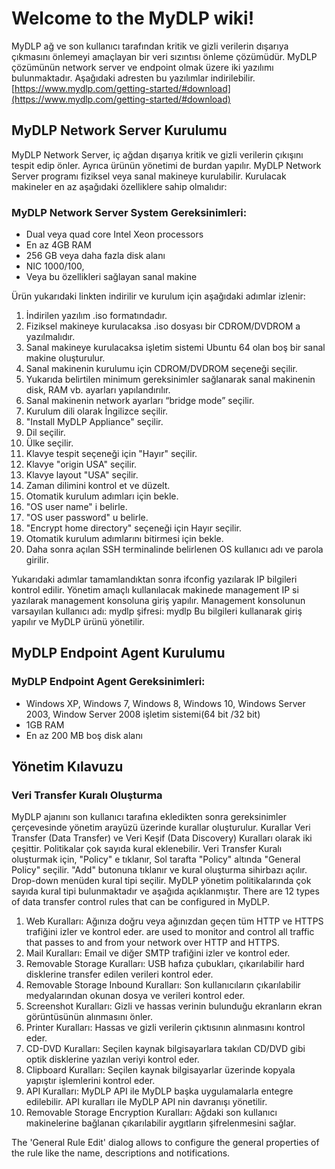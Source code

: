 # Welcome to the MyDLP wiki!
MyDLP ağ ve son kullanıcı tarafından kritik ve gizli verilerin dışarıya çıkmasını önlemeyi amaçlayan bir veri sızıntısı önleme çözümüdür. 
MyDLP çözümünün network server ve endpoint olmak üzere iki yazılımı bulunmaktadır. Aşağıdaki adresten bu yazılımlar indirilebilir.[https://www.mydlp.com/getting-started/#download](https://www.mydlp.com/getting-started/#download)
## MyDLP Network Server Kurulumu
MyDLP Network Server, iç ağdan dışarıya kritik ve gizli verilerin çıkışını tespit edip önler. Ayrıca ürünün yönetimi de burdan yapılır. 
MyDLP Network Server programı fiziksel veya sanal makineye kurulabilir. Kurulacak makineler en az aşağıdaki özelliklere sahip olmalıdır:
### MyDLP Network Server System Gereksinimleri:
* Dual veya quad core Intel Xeon processors 
* En az 4GB RAM
* 256 GB veya daha fazla disk alanı
* NIC 1000/100,
* Veya bu özellikleri sağlayan sanal makine 

Ürün yukarıdaki linkten indirilir ve kurulum için aşağıdaki adımlar izlenir: 

1.	İndirilen yazılım .iso formatındadır. 
2.	Fiziksel makineye kurulacaksa .iso dosyası bir CDROM/DVDROM a yazılmalıdır.
3.	Sanal makineye kurulacaksa işletim sistemi Ubuntu 64 olan boş bir sanal makine oluşturulur. 
4.	Sanal makinenin kurulumu için CDROM/DVDROM seçeneği seçilir. 
5.	Yukarıda belirtilen minimum gereksinimler sağlanarak sanal makinenin disk, RAM vb. ayarları yapılandırılır.
6.	Sanal makinenin network ayarları “bridge mode” seçilir.
7.	Kurulum dili olarak İngilizce seçilir. 
8.	"Install MyDLP Appliance" seçilir. 
9.	Dil seçilir.
10.	Ülke seçilir.
11.	Klavye tespit seçeneği için "Hayır" seçilir. 
12.	Klavye "origin USA" seçilir.
13.	Klavye layout "USA" seçilir.
14.	Zaman dilimini kontrol et ve düzelt. 
15.	Otomatik kurulum adımları için bekle. 
16.	"OS user name" i belirle. 
17.	"OS user password" u belirle.
18.	"Encrypt home directory" seçeneği için Hayır seçilir.
19.	Otomatik kurulum adımlarını bitirmesi için bekle. 
20.	Daha sonra açılan SSH terminalinde belirlenen OS kullanıcı adı ve parola girilir.

Yukarıdaki adımlar tamamlandıktan sonra ifconfig yazılarak IP bilgileri kontrol edilir. 
Yönetim amaçlı kullanılacak makinede management IP si yazılarak management konsoluna giriş yapılır. 
Management konsolunun varsayılan kullanıcı adı: mydlp şifresi: mydlp Bu bilgileri kullanarak giriş yapılır ve MyDLP ürünü yönetilir. 

## MyDLP Endpoint Agent Kurulumu
### MyDLP Endpoint Agent Gereksinimleri:
* Windows XP, Windows 7, Windows 8, Windows 10, Windows Server 2003, Window Server 2008 işletim sistemi(64 bit /32 bit)
* 1GB RAM
* En az 200 MB boş disk alanı 

## Yönetim Kılavuzu
### Veri Transfer Kuralı Oluşturma
MyDLP ajanını son kullanıcı tarafına ekledikten sonra gereksinimler çerçevesinde yönetim arayüzü üzerinde kurallar oluşturulur. 
Kurallar Veri Transfer (Data Transfer) ve Veri Keşif (Data Discovery) Kuralları olarak iki çeşittir. Politikalar çok sayıda kural eklenebilir. 
Veri Transfer Kuralı oluşturmak için, "Policy" e tıklanır, Sol tarafta "Policy" altında "General Policy" seçilir. "Add" butonuna tıklanır ve kural oluşturma sihirbazı açılır. 
Drop-down menüden kural tipi seçilir. 
MyDLP yönetim politikalarında çok sayıda kural tipi bulunmaktadır ve aşağıda açıklanmıştır.
There are 12 types of data transfer control rules that can be configured in MyDLP.

1.	Web Kuralları: Ağınıza doğru veya ağınızdan geçen tüm HTTP ve HTTPS trafiğini izler ve kontrol eder. are used to monitor and control all traffic that passes to and from your network over HTTP and HTTPS. 
2.	Mail Kuralları: Email ve diğer SMTP trafiğini izler ve kontrol eder.  
3.	Removable Storage Kuralları: USB hafıza çubukları, çıkarılabilir hard disklerine transfer edilen verileri kontrol eder. 
4.	Removable Storage Inbound Kuralları: Son kullanıcıların çıkarılabilir medyalarından okunan dosya ve verileri kontrol eder.  
5.	Screenshot Kuralları: Gizli ve hassas verinin bulunduğu ekranların ekran görüntüsünün alınmasını önler. 
6.	Printer Kuralları: Hassas ve gizli verilerin çıktısının alınmasını kontrol eder. 
7.	CD-DVD Kuralları: Seçilen kaynak bilgisayarlara takılan CD/DVD gibi optik disklerine yazılan veriyi kontrol eder.
8.	Clipboard Kuralları: Seçilen kaynak bilgisayarlar üzerinde kopyala yapıştır işlemlerini kontrol eder. 
9.	API Kuralları: MyDLP API ile MyDLP başka uygulamalarla entegre edilebilir. API kuralları ile MyDLP API nin davranışı yönetilir. 
10.	Removable Storage Encryption Kuralları: Ağdaki son kullanıcı makinelerine bağlanan çıkarılabilir aygıtların şifrelenmesini sağlar.

The 'General Rule Edit' dialog allows to configure the general properties of the rule like the name, descriptions and notifications.
